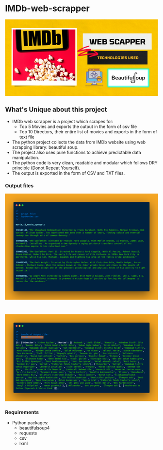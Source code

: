# IMDb-web-scrapper


<p>
<img src="IMDb web Scapper.png" alt="IMDb web Scapper logo" />
</p>


## What's Unique about this project

- IMDb web scrapper is a project which scrapes for:
  - Top 5 Movies and exports the output in the form of csv file
  - Top 10 Directors, their entire list of movies and exports in the form of text file
- The python project collects the data from IMDb website using web scrapping library: beautiful soup.
- The project also uses pure functions to achieve predictable data manipulation.
- The python code is very clean, readable and modular which follows DRY principle (Donot Repeat Yourself).
- The output is exported in the form of CSV and TXT files.

### Output files

<p>
<img src="Top5MoviesCSV.png" alt="Top5Movies CSV output file" />
</p>
<br />
<p>
<img src="Top10DirectorsTXT.png" alt="Top10Directors TXT output file" />
</p>


### Requirements
- Python packages:
  - beautifulsoup4
  - requests
  - csv
  - lxml
